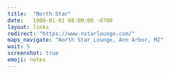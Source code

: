 ```yaml
---
title:  "North Star"
date:   1900-01-01 08:00:00 -0700
layout: links
redirect: "https://www.nstarlounge.com/"
maps_navigate: "North Star Lounge, Ann Arbor, MI"
wait: 5
screenshot: true
emoji: notes
---
```


